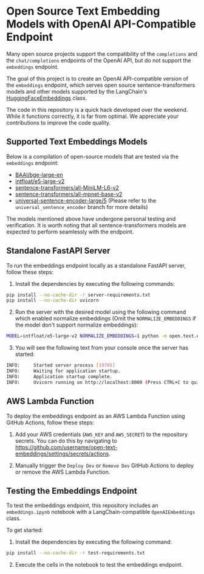 # Open Source Text Embedding Models with OpenAI API-Compatible Endpoint

Many open source projects support the compatibility of the `completions` and the `chat/completions` endpoints of the OpenAI API, but do not support the `embeddings` endpoint.

The goal of this project is to create an OpenAI API-compatible version of the `embeddings` endpoint, which serves open source sentence-transformers models and other models supported by the LangChain's [HuggingFaceEmbeddings](https://api.python.langchain.com/en/latest/embeddings/langchain.embeddings.huggingface.HuggingFaceEmbeddings.html) class.

The code in this repository is a quick hack developed over the weekend. While it functions correctly, it is far from optimal. We appreciate your contributions to improve the code quality.

## Supported Text Embeddings Models

Below is a compilation of open-source models that are tested via the `embeddings` endpoint:

- [BAAI/bge-large-en](https://huggingface.co/BAAI/bge-large-en)
- [intfloat/e5-large-v2](https://huggingface.co/intfloat/e5-large-v2)
- [sentence-transformers/all-MiniLM-L6-v2](https://huggingface.co/sentence-transformers/all-MiniLM-L6-v2)
- [sentence-transformers/all-mpnet-base-v2](https://huggingface.co/sentence-transformers/all-mpnet-base-v2)
- [universal-sentence-encoder-large/5](https://tfhub.dev/google/universal-sentence-encoder-large/5) (Please refer to the `universal_sentence_encoder` branch for more details)

The models mentioned above have undergone personal testing and verification. It is worth noting that all sentence-transformers models are expected to perform seamlessly with the endpoint.

## Standalone FastAPI Server

To run the embeddings endpoint locally as a standalone FastAPI server, follow these steps:

1. Install the dependencies by executing the following commands:

```bash
pip install --no-cache-dir -r server-requirements.txt
pip install --no-cache-dir uvicorn
```

2. Run the server with the desired model using the following command which enabled normalize embeddings (Omit the `NORMALIZE_EMBEDDINGS` if the model don't support normalize embeddings):

```bash
MODEL=intfloat/e5-large-v2 NORMALIZE_EMBEDDINGS=1 python -m open.text.embeddings.server
```

3. You will see the following text from your console once the server has started:

```bash
INFO:     Started server process [19705]
INFO:     Waiting for application startup.
INFO:     Application startup complete.
INFO:     Uvicorn running on http://localhost:8000 (Press CTRL+C to quit)
```

## AWS Lambda Function

To deploy the embeddings endpoint as an AWS Lambda Function using GitHub Actions, follow these steps:

1. Add your AWS credentials (`AWS_KEY` and `AWS_SECRET`) to the repository secrets. You can do this by navigating to https://github.com/username/open-text-embeddings/settings/secrets/actions.

2. Manually trigger the `Deploy Dev` or `Remove Dev` GitHub Actions to deploy or remove the AWS Lambda Function.

## Testing the Embeddings Endpoint

To test the embeddings endpoint, this repository includes an `embeddings.ipynb` notebook with a LangChain-compatible `OpenAIEmbeddings` class.

To get started:

1. Install the dependencies by executing the following command:

```bash
pip install --no-cache-dir -r test-requirements.txt
```

2. Execute the cells in the notebook to test the embeddings endpoint.
